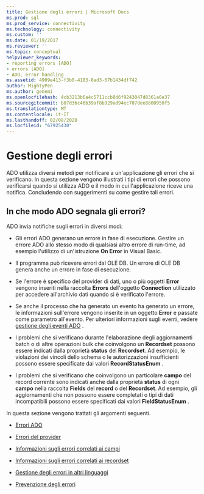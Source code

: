 ```yaml
---
title: Gestione degli errori | Microsoft Docs
ms.prod: sql
ms.prod_service: connectivity
ms.technology: connectivity
ms.custom: ''
ms.date: 01/19/2017
ms.reviewer: ''
ms.topic: conceptual
helpviewer_keywords:
- reporting errors [ADO]
- errors [ADO]
- ADO, error handling
ms.assetid: 4909e413-f3b0-4183-8ad3-67b1434df742
author: MightyPen
ms.author: genemi
ms.openlocfilehash: 4cb3213b6a4c5711ccb8d6f9243047d8361a6e37
ms.sourcegitcommit: b87d36c46b39af8b929ad94ec707dee8800950f5
ms.translationtype: MT
ms.contentlocale: it-IT
ms.lasthandoff: 02/08/2020
ms.locfileid: "67925430"
---
```

# <a name="error-handling"></a>Gestione degli errori
ADO utilizza diversi metodi per notificare a un'applicazione gli errori che si verificano. In questa sezione vengono illustrati i tipi di errori che possono verificarsi quando si utilizza ADO e il modo in cui l'applicazione riceve una notifica. Concludendo con suggerimenti su come gestire tali errori.  
  
## <a name="how-does-ado-report-errors"></a>In che modo ADO segnala gli errori?  
 ADO invia notifiche sugli errori in diversi modi:  
  
-   Gli errori ADO generano un errore in fase di esecuzione. Gestire un errore ADO allo stesso modo di qualsiasi altro errore di run-time, ad esempio l'utilizzo di un'istruzione **On Error** in Visual Basic.  
  
-   Il programma può ricevere errori dal OLE DB. Un errore di OLE DB genera anche un errore in fase di esecuzione.  
  
-   Se l'errore è specifico del provider di dati, uno o più oggetti **Error** vengono inseriti nella raccolta **Errors** dell'oggetto **Connection** utilizzato per accedere all'archivio dati quando si è verificato l'errore.  
  
-   Se anche il processo che ha generato un evento ha generato un errore, le informazioni sull'errore vengono inserite in un oggetto **Error** e passate come parametro all'evento. Per ulteriori informazioni sugli eventi, vedere [gestione degli eventi ADO](../../../ado/guide/data/handling-ado-events.md) .  
  
-   I problemi che si verificano durante l'elaborazione degli aggiornamenti batch o di altre operazioni bulk che coinvolgono un **Recordset** possono essere indicati dalla proprietà **status** del **Recordset**. Ad esempio, le violazioni dei vincoli dello schema o le autorizzazioni insufficienti possono essere specificate dai valori **RecordStatusEnum** .  
  
-   I problemi che si verificano che coinvolgono un particolare **campo** del record corrente sono indicati anche dalla proprietà **status** di ogni **campo** nella raccolta **Fields** del **record** o del **Recordset**. Ad esempio, gli aggiornamenti che non possono essere completati o tipi di dati incompatibili possono essere specificati dai valori **FieldStatusEnum** .  
  
 In questa sezione vengono trattati gli argomenti seguenti.  
  
-   [Errori ADO](../../../ado/guide/data/ado-errors.md)  
  
-   [Errori del provider](../../../ado/guide/data/provider-errors.md)  
  
-   [Informazioni sugli errori correlati ai campi](../../../ado/guide/data/field-related-error-information.md)  
  
-   [Informazioni sugli errori correlati ai recordset](../../../ado/guide/data/recordset-related-error-information.md)  
  
-   [Gestione degli errori in altri linguaggi](../../../ado/guide/data/handling-errors-in-other-languages.md)  
  
-   [Prevenzione degli errori](../../../ado/guide/data/anticipating-errors.md)
